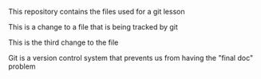 This repository contains the files used for a git lesson

This is a change to a file that is being tracked by git

This is the third change to the file

Git is a version control system that prevents us from having the "final doc" problem